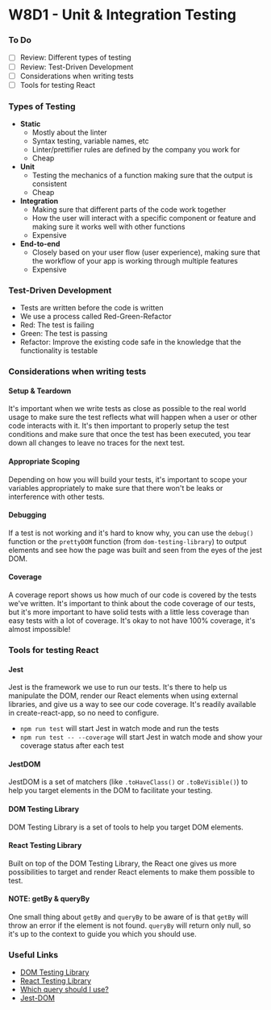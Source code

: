 # W8D1 - Unit & Integration Testing

### To Do
- [ ] Review: Different types of testing
- [ ] Review: Test-Driven Development
- [ ] Considerations when writing tests
- [ ] Tools for testing React

### Types of Testing
- **Static**
  * Mostly about the linter
  * Syntax testing, variable names, etc
  * Linter/prettifier rules are defined by the company you work for
  * Cheap
- **Unit**
  * Testing the mechanics of a function making sure that the output is consistent
  * Cheap
- **Integration**
  * Making sure that different parts of the code work together
  * How the user will interact with a specific component or feature and making sure it works well with other functions
  * Expensive
- **End-to-end**
  * Closely based on your user flow (user experience), making sure that the workflow of your app is working through multiple features
  * Expensive

### Test-Driven Development
- Tests are written before the code is written
- We use a process called Red-Green-Refactor
- Red: The test is failing
- Green: The test is passing
- Refactor: Improve the existing code safe in the knowledge that the functionality is testable

### Considerations when writing tests

#### Setup & Teardown

It's important when we write tests as close as possible to the real world usage to make sure the test reflects what will happen when a user or other code interacts with it. It's then important to properly setup the test conditions and make sure that once the test has been executed, you tear down all changes to leave no traces for the next test.

#### Appropriate Scoping

Depending on how you will build your tests, it's important to scope your variables appropriately to make sure that there won't be leaks or interference with other tests.

#### Debugging

If a test is not working and it's hard to know why, you can use the `debug()` function or the `prettyDOM` function (from `dom-testing-library`) to output elements and see how the page was built and seen from the eyes of the jest DOM.

#### Coverage

A coverage report shows us how much of our code is covered by the tests we've written. It's important to think about the code coverage of our tests, but it's more important to have solid tests with a little less coverage than easy tests with a lot of coverage. It's okay to not have 100% coverage, it's almost impossible!

### Tools for testing React

#### Jest

Jest is the framework we use to run our tests. It's there to help us manipulate the DOM, render our React elements when using external libraries, and give us a way to see our code coverage. It's readily available in create-react-app, so no need to configure. 

- `npm run test` will start Jest in watch mode and run the tests
- `npm run test -- --coverage` will start Jest in watch mode and show your coverage status after each test 

#### JestDOM

JestDOM is a set of matchers (like `.toHaveClass()` or `.toBeVisible()`) to help you target elements in the DOM to facilitate your testing.

#### DOM Testing Library

DOM Testing Library is a set of tools to help you target DOM elements.


#### React Testing Library

Built on top of the DOM Testing Library, the React one gives us more possibilities to target and render React elements to make them possible to test.

#### NOTE: getBy & queryBy

One small thing about `getBy` and `queryBy` to be aware of is that `getBy` will throw an error if the element is not found. `queryBy` will return only null, so it's up to the context to guide you which you should use.

### Useful Links
* [DOM Testing Library](https://testing-library.com/docs/dom-testing-library/intro)
* [React Testing Library](https://testing-library.com/docs/react-testing-library/intro)
* [Which query should I use?](https://testing-library.com/docs/guide-which-query)
* [Jest-DOM](https://github.com/testing-library/jest-dom)
